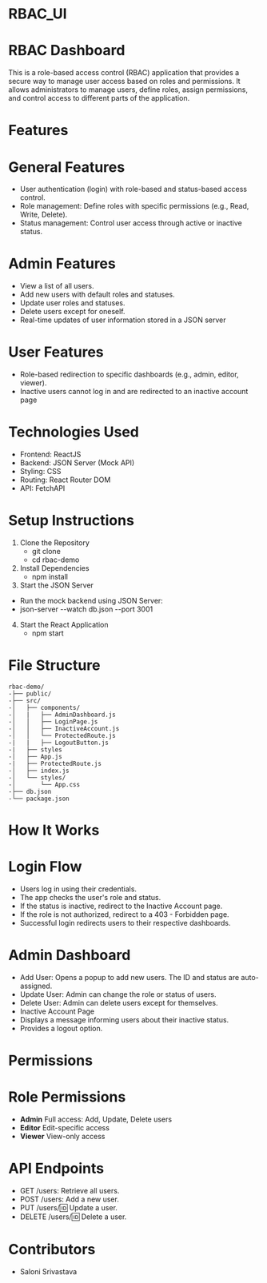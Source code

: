 # RBAC_UI
# RBAC Dashboard

This is a role-based access control (RBAC) application that provides a secure way to manage user access based on roles and permissions. It allows administrators to manage users, define roles, assign permissions, and control access to different parts of the application.

# Features
# General Features
- User authentication (login) with role-based and status-based access control.
- Role management: Define roles with specific permissions (e.g., Read, Write, Delete).
- Status management: Control user access through active or inactive status.
  
# Admin Features
- View a list of all users.
- Add new users with default roles and statuses.
- Update user roles and statuses.
- Delete users except for oneself.
- Real-time updates of user information stored in a JSON server
# User Features
- Role-based redirection to specific dashboards (e.g., admin, editor, viewer).
- Inactive users cannot log in and are redirected to an inactive account page
# Technologies Used
- Frontend: ReactJS
- Backend: JSON Server (Mock API)
- Styling: CSS
- Routing: React Router DOM
- API: FetchAPI
# **Setup Instructions**
1. Clone the Repository 
    - git clone <repository-url>
    - cd rbac-demo
2. Install Dependencies
   - npm install
3. Start the JSON Server
  - Run the mock backend using JSON Server:
  - json-server --watch db.json --port 3001
4. Start the React Application
    - npm start
# **File Structure**
```
rbac-demo/
-├── public/
-├── src/
-│   ├── components/
-│   |   ├── AdminDashboard.js
-│   │   ├── LoginPage.js
-│   │   ├── InactiveAccount.js
-│   │   └── ProtectedRoute.js
-|   |   ├── LogoutButton.js
-|   ├── styles
-│   ├── App.js
-|   ├── ProtectedRoute.js
-│   ├── index.js
-│   └── styles/
-│       └── App.css
-├── db.json
-└── package.json
```

# How It Works
# Login Flow
- Users log in using their credentials.
- The app checks the user's role and status.
- If the status is inactive, redirect to the Inactive Account page.
- If the role is not authorized, redirect to a 403 - Forbidden page.
- Successful login redirects users to their respective dashboards.
# Admin Dashboard
- Add User: Opens a popup to add new users. The ID and status are auto-assigned.
- Update User: Admin can change the role or status of users.
- Delete User: Admin can delete users except for themselves.
- Inactive Account Page
- Displays a message informing users about their inactive status.
- Provides a logout option.
# **Permissions**
# **Role	    Permissions**
- **Admin**	  Full access: Add, Update, Delete users
- **Editor**	Edit-specific access
- **Viewer**	View-only access

# **API Endpoints**
- GET /users: Retrieve all users.
- POST /users: Add a new user.
- PUT /users/:id: Update a user.
- DELETE /users/:id: Delete a user.

# Contributors
- Saloni Srivastava
 


